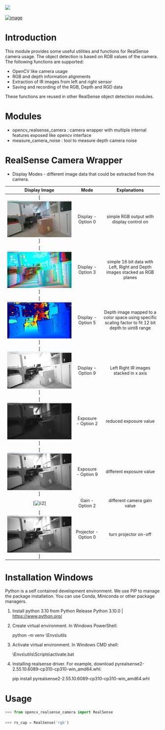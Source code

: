![](data/show_examples.jpg)

[![image](https://img.shields.io/pypi/v/scikit-spatial.svg)](https://pypi.python.org/pypi/scikit-spatial)



# Introduction

This module provides some useful utilities and functions for RealSense camera usage.
The object detection is based on RGB values of the camera.
The following functions are supported:

-   OpenCV like camera usage
-   RGB and depth information alignments
-   Extraction of IR images from left and right sensor
-   Saving and recording of the RGB, Depth and RGD data

These functions are reused in other RealSense object detection modules.


# Modules

- opencv_realsense_camera : camera wrapper with multiple internal features exposed like opencv interface 
- measure_camera_noise    : tool to measure depth camera noise


# RealSense Camera Wrapper

-  Display Modes - different image data that could be extracted from the camera. 

Display Image   | Mode |  Explanations | 
:------------: |  :----------: | :----------: | 
[![RGB](doc/cam_rgb_d.jpg)] | Display - Option 0 | simple RGB output with display control on | 
[![d16](doc/cam_d_3.jpg)] |   Display -Option 3 | simple 16  bit data with Left, Right and Depth images stacked as RGB planes | 
[![sc1](doc/cam_d_5.jpg)] |   Display - Option 5 | Depth image mapped to a color space using specific scaling factor to fit 12 bit depth to uint8 range | 
[![ii2](doc/cam_d_9.jpg)] |   Display - Option 9 | Left Right IR images stacked in x axis | 
[![ii2](doc/cam_e_2.jpg)] |   Exposure - Option 2 | reduced exposure value | 
[![ii2](doc/cam_e_9.jpg)] |   Exposure - Option 9 | different exposure value | 
[![ii2](doc/cam_g_2.jpg)] |   Gain - Option 2 | different camera gain value | 
[![ii2](doc/cam_p_0.jpg)] |   Projector - Option 0 | turn projector on-off | 


# Installation Windows

Python is a self contained development environment. We use PIP to manage the package installation.
You can use Conda, Miniconda or other package managers.

1. Install python 3.10 from Python Release Python 3.10.0 | <https://www.python.org/>

2. Create virtual environment. In Windows PowerShell:

    python -m venv <your path>\Envs\utils

3. Activate virtual environment. In Windows CMD shell:

    <your path>\Envs\utils\Scripts\activate.bat

4. Installing realsense driver. For example, download pyrealsense2-2.55.10.6089-cp310-cp310-win_amd64.whl:

    pip install pyrealsense2-2.55.10.6089-cp310-cp310-win_amd64.whl


# Usage

```py
>>> from opencv_realsense_camera import RealSense

>>> rs_cap = RealSense('rgb')

```